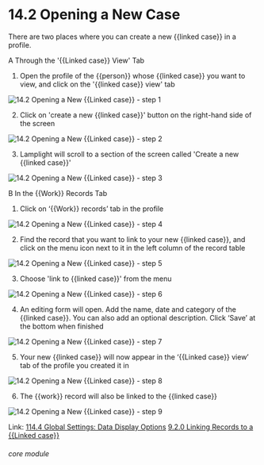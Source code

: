 # 14.2 Opening a New Case

There are two places where you can create a new {{linked case}} in a profile.

A Through the &#039;{{Linked case}} View&#039; Tab

1. Open the profile of the {{person}} whose {{linked case}} you want to view, and click on the &#039;{{linked case}} view&#039; tab

![14.2 Opening a New {{Linked case}} - step 1](14.2_Opening_a_New_Case_im_1.png)

2. Click on &#039;create a new {{linked case}}&#039; button on the right-hand side of the screen

![14.2 Opening a New {{Linked case}} - step 2](14.2_Opening_a_New_Case_im_2.png)

3. Lamplight will scroll to a section of the screen called &#039;Create a new {{linked case}}&#039;

![14.2 Opening a New {{Linked case}} - step 3](14.2_Opening_a_New_Case_im_3.png)

B In the {{Work}} Records Tab

1. Click on ‘{{Work}} records’ tab in the profile

![14.2 Opening a New {{Linked case}} - step 4](14.2_Opening_a_New_Case_im_4.png)

2. Find the record that you want to link to your new {{linked case}}, and click on the menu icon next to it in the left column of the record table

![14.2 Opening a New {{Linked case}} - step 5](14.2_Opening_a_New_Case_im_5.png)

3. Choose &#039;link to {{linked case}}&#039; from the menu

![14.2 Opening a New {{Linked case}} - step 6](14.2_Opening_a_New_Case_im_6.png)

4. An editing form will open. Add the name, date and category of the {{linked case}}. You can also add an optional description. Click ‘Save’ at the bottom when finished

![14.2 Opening a New {{Linked case}} - step 7](14.2_Opening_a_New_Case_im_7.png)

5. Your new {{linked case}} will now appear in the ‘{{Linked case}} view’ tab of the profile you created it in

![14.2 Opening a New {{Linked case}} - step 8](14.2_Opening_a_New_Case_im_8.png)

6.  The {{work}} record will also be linked to the {{linked case}}

![14.2 Opening a New {{Linked case}} - step 9](14.2_Opening_a_New_Case_im_9.png)

Link:
[114.4 Global Settings: Data Display Options](/help/index/p/114.4)
[9.2.0 Linking Records to a {{Linked case}}](https://lamplight.online/en/help/index/p/9.2.0)

###### core module
